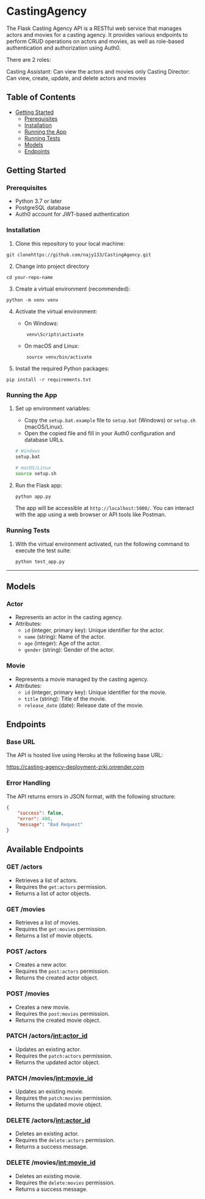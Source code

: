 # CastingAgency
The Flask Casting Agency API is a RESTful web service that manages actors and movies for a casting agency. It provides various endpoints to perform CRUD operations on actors and movies, as well as role-based authentication and authorization using Auth0.

There are 2 roles:

Casting Assistant: Can view the actors and movies only
Casting Director: Can view, create, update, and delete actors and movies


## Table of Contents
- [Getting Started](#getting-started)
    - [Prerequisites](#prerequisites)
    - [Installation](#installation)
    - [Running the App](#running-the-app)
    - [Running Tests](#running-tests)
    - [Models](#models)
    - [Endpoints](#endpoints)

## Getting Started

### Prerequisites
- Python 3.7 or later
- PostgreSQL database
- Auth0 account for JWT-based authentication


### Installation
1. Clone this repository to your local machine: 
```
git clonehttps://github.com/najy133/CastingAgency.git
```

2. Change into project directory
```
cd your-repo-name
```

3. Create a virtual environment (recommended):
```
python -m venv venv
```

4. Activate the virtual environment: 
    - On Windows:
    ```
        venv\Scripts\activate
    ```

    - On macOS and Linux:
    ``` 
        source venv/bin/activate
    ```

5. Install the required Python packages:
```
pip install -r requirements.txt
```

### Running the App

1. Set up environment variables:
    - Copy the `setup.bat.example` file to `setup.bat` (Windows) or `setup.sh` (macOS/Linux).
    - Open the copied file and fill in your Auth0 configuration and database URLs.

    ```bash
    # Windows
    setup.bat

    # macOS/Linux
    source setup.sh
    ```

2. Run the Flask app:

    ```bash
    python app.py 
    ```

    The app will be accessible at `http://localhost:5000/`. You can interact with the app using a web browser or API tools like Postman.

### Running Tests

1. With the virtual environment activated, run the following command to execute the test suite:

    ```bash
    python test_app.py
    ```

---


## Models

### Actor

- Represents an actor in the casting agency.
- Attributes:
  - `id` (integer, primary key): Unique identifier for the actor.
  - `name` (string): Name of the actor.
  - `age` (integer): Age of the actor.
  - `gender` (string): Gender of the actor.

### Movie

- Represents a movie managed by the casting agency.
- Attributes:
  - `id` (integer, primary key): Unique identifier for the movie.
  - `title` (string): Title of the movie.
  - `release_date` (date): Release date of the movie.



## Endpoints

### Base URL

The API is hosted live using Heroku at the following base URL:

https://casting-agency-deployment-zrkj.onrender.com


### Error Handling

The API returns errors in JSON format, with the following structure:

```json
{
    "success": false,
    "error": 400,
    "message": "Bad Request"
}
```

## Available Endpoints

### GET /actors

- Retrieves a list of actors.
- Requires the `get:actors` permission.
- Returns a list of actor objects.

### GET /movies

- Retrieves a list of movies.
- Requires the `get:movies` permission.
- Returns a list of movie objects.

### POST /actors

- Creates a new actor.
- Requires the `post:actors` permission.
- Returns the created actor object.

### POST /movies

- Creates a new movie.
- Requires the `post:movies` permission.
- Returns the created movie object.

### PATCH /actors/<int:actor_id>

- Updates an existing actor.
- Requires the `patch:actors` permission.
- Returns the updated actor object.

### PATCH /movies/<int:movie_id>

- Updates an existing movie.
- Requires the `patch:movies` permission.
- Returns the updated movie object.

### DELETE /actors/<int:actor_id>

- Deletes an existing actor.
- Requires the `delete:actors` permission.
- Returns a success message.

### DELETE /movies/<int:movie_id>

- Deletes an existing movie.
- Requires the `delete:movies` permission.
- Returns a success message.












